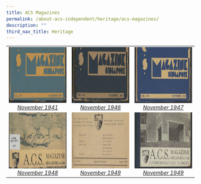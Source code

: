 ```yaml
---
title: ACS Magazines
permalink: /about-acs-independent/heritage/acs-magazines/
description: ""
third_nav_title: Heritage
---
```

|   |   |   |
|:---:|:---:|:---:|
|  <a href="https://sites.acsindep.edu.sg/ACS%20Magazines/ACS%20Magazines%201941/"> <img src="/images/About%20ACS(I)/Heritage/1941-e1624840403567.png" style="height:150px;width:600px"><i>November 1941</i></a> |   <a href="https://sites.acsindep.edu.sg/ACS%20Magazines/ACS%20Magazine%201946/"> <img src="/images/About%20ACS(I)/Heritage/1946-e1624840424177.png" style="height:150px;width:600px"><i>November 1946</i></a> |   <a href="https://sites.acsindep.edu.sg/ACS%20Magazines/ACS%20Magazine%201947/"> <img src="/images/About%20ACS(I)/Heritage/1947.jpg" style="height:150px;width:600px"><i>November 1947</i></a> |
| <a href="https://sites.acsindep.edu.sg/ACS%20Magazines/ACS%20Magazine%201948/"> <img src="/images/About%20ACS(I)/Heritage/1948.jpg" style="height:150px;width:600px"><i>November 1948</i></a>  |  <a href="https://sites.acsindep.edu.sg/ACS%20Magazines/ACS%20Magazine%201949/"> <img src="/images/About%20ACS(I)/Heritage/1949.jpg" style="height:150px;width:600px"><i>November 1949</i></a> |  <a href="https://sites.acsindep.edu.sg/ACS%20Magazines/ACS%20Magazine%201950/"> <img src="images/About%20ACS(I)/Heritage/Acs-Magazine-1950.jpg" style="height:150px;width:600px"><i>November 1949</i></a> |  |

